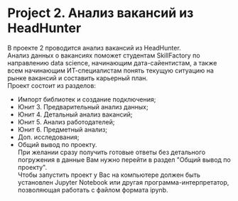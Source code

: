 # Project 2. Анализ вакансий из HeadHunter
 В проекте 2 проводится анализ вакансий из HeadHunter. \
 Анализ данных о вакансиях поможет студентам SkillFactory по направлению data science, начинающим дата-сайентистам, а также всем начинающим ИТ-специалистам понять текущую ситуацию на рынке вакансий и составить карьерный план. \
 Проект состоит из разделов: 
* Импорт библиотек и создание подключения; 
* Юнит 3. Предварительный анализ данных; 
* Юнит 4. Детальный анализ вакансий; 
* Юнит 5. Анализ работодателей; 
* Юнит 6. Предметный анализ; 
* Доп. исследования; 
* Общий вывод по проекту. \
 При желании сразу получить готовые ответы без детального погружения в данные Вам нужно перейти в раздел "Общий вывод по проекту". \
 Чтобы запустить проект у Вас на компьютере должен быть установлен Jupyter Notebook или другая программа-интерпретатор, позволяющая работать с файлом формата ipynb.

